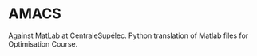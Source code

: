 # AMACS
Against MatLab at CentraleSupélec. Python translation of Matlab files for Optimisation Course.
